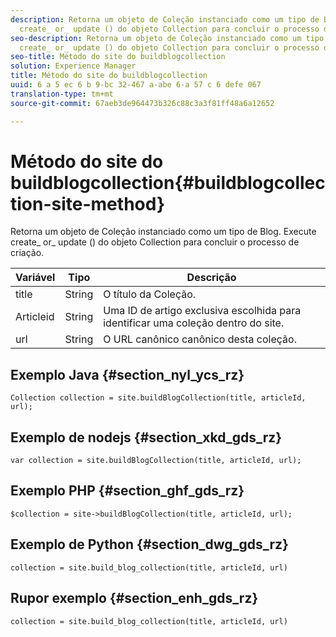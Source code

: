 ```yaml
---
description: Retorna um objeto de Coleção instanciado como um tipo de Blog. Execute
  create_ or_ update () do objeto Collection para concluir o processo de criação.
seo-description: Retorna um objeto de Coleção instanciado como um tipo de Blog. Execute
  create_ or_ update () do objeto Collection para concluir o processo de criação.
seo-title: Método do site do buildblogcollection
solution: Experience Manager
title: Método do site do buildblogcollection
uuid: 6 a 5 ec 6 b 9-bc 32-467 a-abe 6-a 57 c 6 defe 067
translation-type: tm+mt
source-git-commit: 67aeb3de964473b326c88c3a3f81ff48a6a12652

---
```



# Método do site do buildblogcollection{#buildblogcollection-site-method}

Retorna um objeto de Coleção instanciado como um tipo de Blog. Execute create_ or_ update () do objeto Collection para concluir o processo de criação.

| Variável | Tipo | Descrição |
|--- |--- |--- |
| title | String | O título da Coleção. |
| Articleid | String | Uma ID de artigo exclusiva escolhida para identificar uma coleção dentro do site. |
| url | String | O URL canônico canônico desta coleção. |

## Exemplo Java {#section_nyl_ycs_rz}

```
Collection collection = site.buildBlogCollection(title, articleId, url); 
```

## Exemplo de nodejs {#section_xkd_gds_rz}

```
var collection = site.buildBlogCollection(title, articleId, url); 
```

## Exemplo PHP {#section_ghf_gds_rz}

```
$collection = site->buildBlogCollection(title, articleId, url); 
```

## Exemplo de Python {#section_dwg_gds_rz}

```
collection = site.build_blog_collection(title, articleId, url) 
```

## Rupor exemplo {#section_enh_gds_rz}

```
collection = site.build_blog_collection(title, articleId, url) 
```

